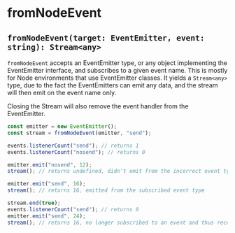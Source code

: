 # fromNodeEvent

## `fromNodeEvent(target: EventEmitter, event: string): Stream<any>`

`fromNodeEvent` accepts an EventEmitter type, or any object implementing the EventEmitter interface, and subscribes to a given event name. This is mostly for Node environments that use EventEmitter classes. It yields a `Stream<any>` type, due to the fact the EventEmitters can emit any data, and the stream will then emit on the event name only.

Closing the Stream will also remove the event handler from the EventEmitter.

```typescript
const emitter = new EventEmitter();
const stream = fromNodeEvent(emitter, "send");

events.listenerCount("send"); // returns 1
events.listenerCount("nosend"); // returns 0

emitter.emit("nosend", 12);
stream(); // returns undefined, didn't emit from the incorrect event type

emitter.emit("send", 16);
stream(); // returns 16, emitted from the subscribed event type

stream.end(true);
events.listenerCount("send"); // returns 0
emitter.emit("send", 24);
stream(); // returns 16, no longer subscribed to an event and thus receiving no updates
```
